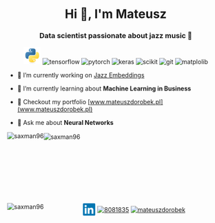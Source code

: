 <h1 align="center">Hi 👋, I'm Mateusz</h1>
<h3 align="center">Data scientist passionate about jazz music 🎷</h3>

<p align="center">
<img src="https://raw.githubusercontent.com/devicons/devicon/master/icons/python/python-original.svg" alt="python" width="40" height="40"/>  
<img src="https://www.vectorlogo.zone/logos/tensorflow/tensorflow-icon.svg" alt="tensorflow" width="40" height="40"/>
<img src="https://www.vectorlogo.zone/logos/pytorch/pytorch-icon.svg" alt="pytorch" width="40" height="40"/>  
<img src="https://upload.wikimedia.org/wikipedia/commons/thumb/a/ae/Keras_logo.svg/1200px-Keras_logo.svg.png" alt="keras" width="40" height="40"/> 
<img src="https://avatars2.githubusercontent.com/u/365630?s=200&v=4" alt="scikit" width="40" height="40"/>    
<img src="https://www.vectorlogo.zone/logos/git-scm/git-scm-icon.svg" alt="git" width="40" height="40"/> 
<img src="https://upload.wikimedia.org/wikipedia/commons/thumb/0/01/Created_with_Matplotlib-logo.svg/1024px-Created_with_Matplotlib-logo.svg.png" alt="matplolib" width="40" height="40"/>    
</p>

<p align="left">  </p>

- 🔭 I’m currently working on [Jazz Embeddings](https://www.mateuszdorobek.pl/posts/2020/06/Jazz-chords-generation)

- 🌱 I’m currently learning about **Machine Learning in Business**

- 📝 Checkout my portfolio [www.mateuszdorobek.pl](www.mateuszdorobek.pl)

- 💬 Ask me about **Neural Networks**


<table>
  <tr>
    <img align="left" src="https://github-readme-stats.vercel.app/api/top-langs/?username=saxman96&layout=compact&hide=html" alt="saxman96" height="150" />
    <img align="center" src="https://github-readme-stats.vercel.app/api?username=saxman96&show_icons=true" alt="saxman96"  height="150" />
  </tr>
</table>

<p align="center">
  <a> <img align="left" src="https://komarev.com/ghpvc/?username=saxman96" alt="saxman96" /> </a>
<a href="https://linkedin.com/in/mateuszdorobek" target="blank"><img align="center" src="https://raw.githubusercontent.com/devicons/devicon/master/icons/linkedin/linkedin-original.svg" alt="mateuszdorobek" height="30" width="30" /></a>
<a href="https://stackoverflow.com/users/8081835" target="blank"><img align="center" src="https://upload.wikimedia.org/wikipedia/commons/e/ef/Stack_Overflow_icon.svg" alt="8081835" height="35" width="35" /></a>
<a href="https://kaggle.com/mateuszdorobek" target="blank"><img align="center" src="https://www.vectorlogo.zone/logos/kaggle/kaggle-icon.svg" alt="mateuszdorobek" height="25" width="25" /></a>
</p>

